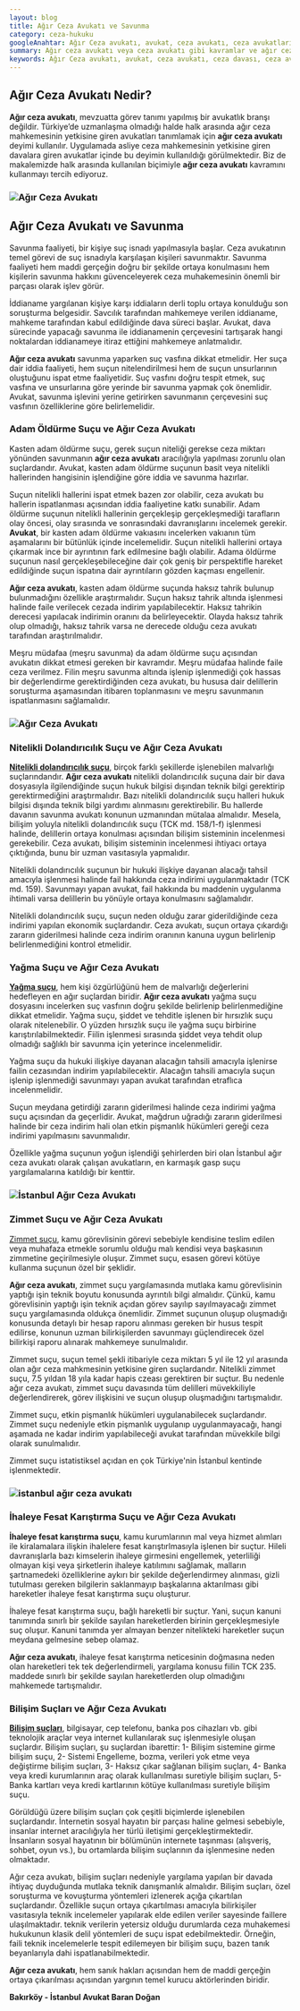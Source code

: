 ```yaml
---
layout: blog
title: Ağır Ceza Avukatı ve Savunma
category: ceza-hukuku
googleAnahtar: Ağır Ceza avukatı, avukat, ceza avukatı, ceza avukatları, ağır ceza avukatları, ceza avukatı istanbul, istanbul avukat, bakırköy avukat
summary: Ağır ceza avukatı veya ceza avukatı gibi kavramlar ve ağır ceza avukatlarının savunma işlevi, kasten adama öldürme suçu, nitelikli dolandırıcılık suçu, zimmet suçu ve yağma suçu çerçevesinde tanıtılmıştır.
keywords: Ağır Ceza avukatı, avukat, ceza avukatı, ceza davası, ceza avukatı arıyorum istanbul, istanbul avukat, bakırköy avukat, ataköy avukat, ceza avukatları, ağır ceza avukatları
---
```



## Ağır Ceza Avukatı Nedir?

**Ağır ceza avukatı**, mevzuatta görev tanımı yapılmış bir avukatlık branşı değildir. Türkiye’de uzmanlaşma olmadığı halde halk arasında ağır ceza mahkemesinin yetkisine giren avukatları tanımlamak için **ağır ceza avukatı** deyimi kullanılır. Uygulamada asliye ceza mahkemesinin yetkisine giren davalara giren avukatlar içinde bu deyimin kullanıldığı görülmektedir. Biz de makalemizde halk arasında kullanılan biçimiyle **ağır ceza avukatı** kavramını kullanmayı tercih ediyoruz.

### ![Ağır Ceza Avukatı](https://camo.githubusercontent.com/5128725cfb59d8a717d6fffeb82260a5c3732af2/687474703a2f2f692e68697a6c69726573696d2e636f6d2f5636446135522e6a7067 "Ağır Ceza Avukatı")

##  Ağır Ceza Avukatı ve Savunma

Savunma faaliyeti, bir kişiye suç isnadı yapılmasıyla başlar. Ceza avukatının temel görevi de suç isnadıyla karşılaşan kişileri savunmaktır. Savunma faaliyeti hem maddi gerçeğin doğru bir şekilde ortaya konulmasını hem kişilerin savunma hakkını güvenceleyerek ceza muhakemesinin önemli bir parçası olarak işlev görür.

İddianame yargılanan kişiye karşı iddiaların derli toplu ortaya konulduğu son soruşturma belgesidir. Savcılık tarafından mahkemeye verilen iddianame, mahkeme tarafından kabul edildiğinde dava süreci başlar. Avukat, dava sürecinde yapacağı savunma ile iddianamenin çerçevesini  tartışarak hangi noktalardan iddianameye itiraz ettiğini mahkemeye anlatmalıdır.

**Ağır ceza avukatı** savunma yaparken suç vasfına dikkat etmelidir. Her suça dair iddia faaliyeti, hem suçun nitelendirilmesi hem de suçun unsurlarının oluştuğunu ispat etme faaliyetidir. Suç vasfını doğru tespit etmek, suç vasfına ve unsurlarına göre yerinde bir savunma yapmak çok önemlidir. Avukat, savunma işlevini yerine getirirken savunmanın çerçevesini suç vasfının özelliklerine göre belirlemelidir.



### Adam Öldürme Suçu ve Ağır Ceza Avukatı

Kasten adam öldürme suçu, gerek suçun niteliği gerekse ceza miktarı yönünden savunmanın **ağır ceza avukatı** aracılığıyla yapılması zorunlu olan suçlardandır. Avukat, kasten adam öldürme suçunun basit veya nitelikli hallerinden hangisinin işlendiğine göre iddia ve savunma hazırlar.

Suçun nitelikli hallerini ispat etmek bazen zor olabilir, ceza avukatı bu hallerin ispatlanması açısından iddia faaliyetine katkı sunabilir. Adam öldürme suçunun nitelikli hallerinin gerçekleşip gerçekleşmediği tarafların olay öncesi, olay sırasında ve sonrasındaki davranışlarını incelemek gerekir. **Avukat**, bir kasten adam öldürme vakıasını incelerken vakıanın tüm aşamalarını bir bütünlük içinde incelemelidir. Suçun nitelikli hallerini ortaya çıkarmak ince bir ayrıntının fark edilmesine bağlı olabilir. Adama öldürme suçunun nasıl gerçekleşebileceğine dair çok geniş bir perspektifle hareket edildiğinde suçun ispatına dair ayrıntıların gözden kaçması engellenir.

**Ağır ceza avukatı**, kasten adam öldürme suçunda haksız tahrik bulunup bulunmadığını özellikle araştırmalıdır. Suçun haksız tahrik altında işlenmesi halinde faile verilecek cezada indirim yapılabilecektir. Haksız tahrikin derecesi yapılacak indirimin oranını da belirleyecektir. Olayda haksız tahrik olup olmadığı, haksız tahrik varsa ne derecede olduğu ceza avukatı tarafından araştırılmalıdır.

Meşru müdafaa (meşru savunma) da adam öldürme suçu açısından avukatın dikkat etmesi gereken bir kavramdır. Meşru müdafaa halinde faile ceza verilmez. Filin meşru savunma altında işlenip işlenmediği çok hassas bir değerlendirme gerektirdiğinden ceza avukatı, bu hususa dair delillerin soruşturma aşamasından itibaren toplanmasını ve meşru savunmanın ispatlanmasını sağlamalıdır.


### ![Ağır Ceza Avukatı](https://camo.githubusercontent.com/d54eed6bab26f4a1be7b8122bd2b18d63efefc2d/687474703a2f2f692e68697a6c69726573696d2e636f6d2f6d356f3638792e6a7067 "Ağır Ceza Avukatı")


### Nitelikli Dolandırıcılık Suçu ve Ağır Ceza Avukatı

[**Nitelikli dolandırıcılık suçu**](http://barandogan.av.tr/blog/ceza-hukuku/nitelikli-dolandiricilik-sucu-cezasi.html), birçok farklı şekillerde işlenebilen malvarlığı suçlarındandır. **Ağır ceza avukatı** nitelikli dolandırıcılık suçuna dair bir dava dosyasıyla ilgilendiğinde suçun hukuk bilgisi dışından teknik bilgi gerektirip gerektirmediğini araştırmalıdır. Bazı nitelikli dolandırıcılık suçu halleri hukuk bilgisi dışında teknik bilgi yardımı alınmasını gerektirebilir. Bu hallerde davanın savunma avukatı konunun uzmanından mütalaa almalıdır. Mesela, bilişim yoluyla nitelikli dolandırıcılık suçu (TCK md. 158/1-f) işlenmesi halinde, delillerin ortaya konulması açısından bilişim sisteminin incelenmesi gerekebilir. Ceza avukatı, bilişim sisteminin incelenmesi ihtiyacı ortaya çıktığında, bunu bir uzman vasıtasıyla yapmalıdır.

Nitelikli dolandırıcılık suçunun bir hukuki ilişkiye dayanan alacağı tahsil amacıyla işlenmesi halinde fail hakkında ceza indirimi uygulanmaktadır (TCK md. 159). Savunmayı yapan avukat, fail hakkında bu maddenin uygulanma ihtimali varsa delillerin bu yönüyle ortaya konulmasını sağlamalıdır.

Nitelikli dolandırıcılık suçu, suçun neden olduğu zarar giderildiğinde ceza indirimi yapılan ekonomik suçlardandır. Ceza avukatı, suçun ortaya çıkardığı zararın giderilmesi halinde ceza indirim oranının kanuna uygun belirlenip belirlenmediğini kontrol etmelidir.


### Yağma Suçu ve Ağır Ceza Avukatı

[**Yağma suçu**]( http://barandogan.av.tr/blog/ceza-hukuku/yagma-sucu-gasp-sucu.html), hem kişi özgürlüğünü hem de malvarlığı değerlerini hedefleyen en ağır suçlardan biridir.  **Ağır ceza avukatı** yağma suçu dosyasını incelerken suç vasfının doğru şekilde belirlenip belirlenmediğine dikkat etmelidir. Yağma suçu, şiddet ve tehditle işlenen bir hırsızlık suçu olarak nitelenebilir. O yüzden hırsızlık suçu ile yağma suçu birbirine karıştırılabilmektedir. Fiilin işlenmesi sırasında şiddet veya tehdit olup olmadığı sağlıklı bir savunma için yeterince incelenmelidir.

Yağma suçu da hukuki ilişkiye dayanan alacağın tahsili amacıyla işlenirse failin cezasından indirim yapılabilecektir. Alacağın tahsili amacıyla suçun işlenip işlenmediği savunmayı yapan avukat tarafından etraflıca incelenmelidir.

Suçun meydana getirdiği zararın giderilmesi halinde ceza indirimi yağma suçu açısından da geçerlidir.  Avukat, mağdrun uğradığı zararın giderilmesi halinde bir ceza indirim hali olan etkin pişmanlık hükümleri gereği ceza indirimi yapılmasını savunmalıdır.

Özellikle yağma suçunun yoğun işlendiği şehirlerden biri olan İstanbul ağır ceza avukatı olarak çalışan avukatların, en karmaşık gasp suçu yargılamalarına katıldığı bir kenttir.

### ![İstanbul Ağır Ceza Avukatı](https://camo.githubusercontent.com/ff6b5b8724002302067cf5a2e58741936968f8ad/687474703a2f2f692e68697a6c69726573696d2e636f6d2f6b4c416d52792e6a7067 "İstanbul Ağır Ceza Avukatı")

### Zimmet Suçu ve Ağır Ceza Avukatı

[Zimmet suçu](https://barandogan.av.tr/blog/ceza-hukuku/zimmet-sucu-nedir.html), kamu görevlisinin görevi sebebiyle kendisine teslim edilen veya muhafaza etmekle sorumlu olduğu malı kendisi veya başkasının zimmetine geçirilmesiyle oluşur. Zimmet suçu, esasen görevi kötüye kullanma suçunun özel bir şeklidir.

**Ağır ceza avukatı**, zimmet suçu yargılamasında mutlaka kamu görevlisinin yaptığı işin teknik boyutu konusunda ayrıntılı bilgi almalıdır. Çünkü, kamu görevlisinin yaptığı işin teknik açıdan görev sayılıp sayılmayacağı zimmet suçu yargılamasında oldukça önemlidir. Zimmet suçunun oluşup oluşmadığı konusunda detaylı bir hesap raporu alınması gereken bir husus tespit edilirse, konunun uzman bilirkişilerden savunmayı güçlendirecek özel bilirkişi raporu alınarak mahkemeye sunulmalıdır.

Zimmet suçu, suçun temel şekli itibariyle ceza miktarı 5 yıl ile 12 yıl arasında olan ağır ceza mahkmesinin yetkisine giren suçlardandır. Nitelikli zimmet suçu, 7.5 yıldan 18 yıla kadar hapis czeası gerektiren bir suçtur. Bu nedenle ağır ceza avukatı, zimmet suçu davasında tüm delilleri müvekkiliyle değerlendirerek, görev ilişkisini ve suçun oluşup oluşmadığını tartışmalıdır.

Zimmet suçu, etkin pişmanlık hükümleri uygulanabilecek suçlardandır. Zimmet suçu nedeniyle etkin pişmanlık uygulanıp uygulanmayacağı, hangi aşamada ne kadar indirim yapılabileceği avukat tarafından müvekkile bilgi olarak sunulmalıdır.

Zimmet suçu istatistiksel açıdan en çok Türkiye'nin İstanbul kentinde işlenmektedir.

### ![istanbul ağır ceza avukatı](https://camo.githubusercontent.com/e03c5eec7772b00b322008094dd48de25aa65ad3/687474703a2f2f692e68697a6c69726573696d2e636f6d2f6d37645952562e6a7067 "Ağır Ceza Avukatı")

### İhaleye Fesat Karıştırma Suçu ve Ağır Ceza Avukatı

**İhaleye fesat karıştırma suçu**, kamu kurumlarının mal veya hizmet alımları ile kiralamalara ilişkin ihalelere fesat karıştırlmasıyla işlenen bir suçtur. Hileli davranışlarla bazı kimselerin ihaleye girmesini engellemek, yeterliliği olmayan kişi veya şirketlerin ihaleye katılımını sağlamak, malların şartnamedeki özelliklerine aykırı bir şekilde değerlendirmey alınması, gizli tutulması gereken bilgilerin saklanmayıp başkalarına aktarılması gibi hareketler ihaleye fesat karıştırma suçu oluşturur.

İhaleye fesat karıştırma suçu, bağlı hareketli bir suçtur. Yani, suçun kanuni tanımında sınırlı bir şekilde sayılan hareketlerden birinin gerçekleşmesiyle suç oluşur. Kanuni tanımda yer almayan benzer nitelikteki hareketler suçun meydana gelmesine sebep olamaz.

**Ağır ceza avukatı**, ihaleye fesat karıştırma neticesinin doğmasına neden olan hareketleri tek tek değerlendirmeli, yargılama konusu fiilin TCK  235. maddede sınırlı bir şekilde sayılan hareketlerden olup olmadığını mahkemede tartışmalıdır.


### Bilişim Suçları ve Ağır Ceza Avukatı

[**Bilişim suçları**](https://barandogan.av.tr/blog/ceza-hukuku/bilisim-suclari-nelerdir.html), bilgisayar, cep telefonu, banka pos cihazları vb. gibi teknolojik araçlar veya internet kullanılarak suç işlenmesiyle oluşan suçlardır. Bilişim suçları, şu suçlardan ibarettir: 1- Bilişim sistemine girme bilişim suçu, 2- Sistemi Engelleme, bozma, verileri yok etme veya değiştirme bilişim suçları, 3- Haksız çıkar sağlanan bilişim suçları, 4- Banka veya kredi kurumlarının araç olarak kullanılması suretiyle bilişim suçları, 5- Banka kartları veya kredi kartlarının kötüye kullanılması suretiyle bilişim suçu.

Görüldüğü üzere bilişim suçları çok çeşitli biçimlerde işlenebilen suçlardandır. İnternetin sosyal hayatın bir parçası haline gelmesi sebebiyle, insanlar internet aracılığıyla her türlü iletişimi gerçekleştirmektedir. İnsanların sosyal hayatının bir bölümünün internete taşınması (alışveriş, sohbet, oyun vs.), bu ortamlarda bilişim suçlarının da işlenmesine neden olmaktadır.

Ağır ceza avukatı, bilişim suçları nedeniyle yargılama yapılan bir davada ihtiyaç duyduğunda mutlaka teknik danışmanlık almalıdır. Bilişim suçları, özel soruşturma ve kovuşturma yöntemleri izlenerek açığa çıkartılan suçlardandır. Özellikle suçun ortaya çıkartılması amacıyla bilirkişiler vasıtasıyla teknik incelemeler yapılarak elde edilen veriler sayesinde faillere ulaşılmaktadır. teknik verilerin yetersiz olduğu durumlarda ceza muhakemesi hukukunun klasik delil yöntemleri de suçu ispat edebilmektedir. Örneğin, faili teknik incelemelerle tespit edilemeyen bir bilişim suçu, bazen tanık beyanlarıyla dahi ispatlanabilmektedir.





**Ağır ceza avukatı**, hem sanık hakları açısından hem de maddi gerçeğin ortaya çıkarılması açısından yargının temel kurucu aktörlerinden biridir.


**Bakırköy - İstanbul Avukat Baran Doğan**
